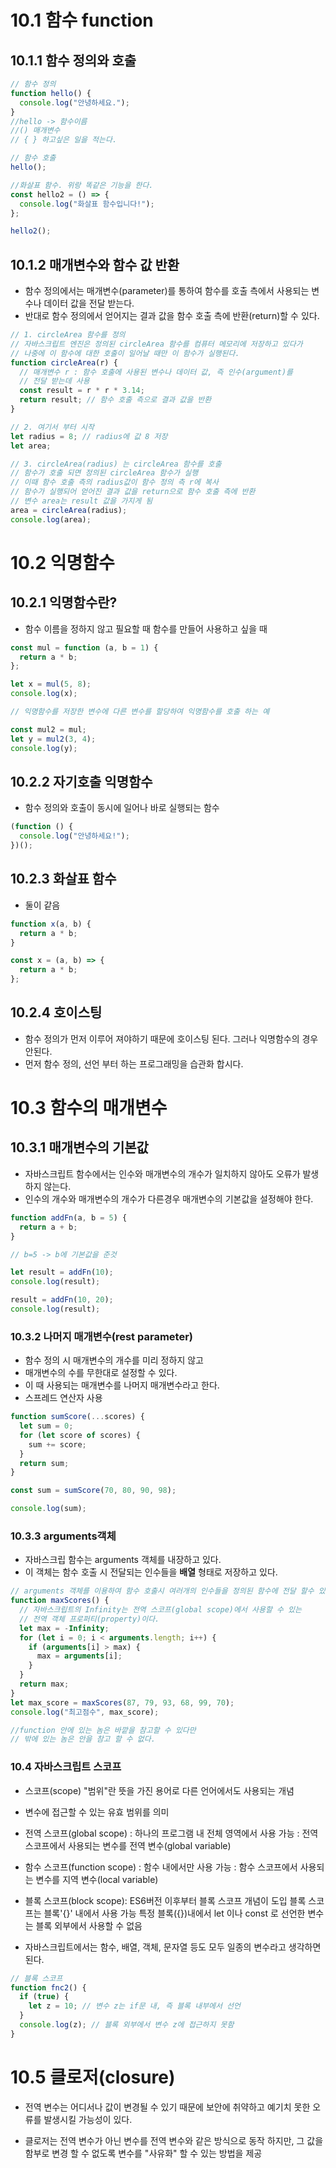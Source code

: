 # 10.1 함수 function

## 10.1.1 함수 정의와 호출

```js
// 함수 정의
function hello() {
  console.log("안녕하세요.");
}
//hello -> 함수이름
//() 매개변수
// { } 하고싶은 일을 적는다.

// 함수 호출
hello();

//화살표 함수. 위랑 똑같은 기능을 한다.
const hello2 = () => {
  console.log("화살표 함수입니다!");
};

hello2();
```

## 10.1.2 매개변수와 함수 값 반환

- 함수 정의에서는 매개변수(parameter)를 통하여 함수를 호출 측에서 사용되는
  변수나 데이터 값을 전달 받는다.
- 반대로 함수 정의에서 얻어지는 결과 값을 함수 호출 측에 반환(return)할 수 있다.

```js
// 1. circleArea 함수를 정의
// 자바스크립트 엔진은 정의된 circleArea 함수를 컴퓨터 메모리에 저장하고 있다가
// 나중에 이 함수에 대한 호출이 일어날 때만 이 함수가 실행된다.
function circleArea(r) {
  // 매개변수 r : 함수 호출에 사용된 변수나 데이터 값, 즉 인수(argument)를
  // 전달 받는데 사용
  const result = r * r * 3.14;
  return result; // 함수 호출 측으로 결과 값을 반환
}

// 2. 여기서 부터 시작
let radius = 8; // radius에 값 8 저장
let area;

// 3. circleArea(radius) 는 circleArea 함수를 호출
// 함수가 호출 되면 정의된 circleArea 함수가 실행
// 이때 함수 호출 측의 radius값이 함수 정의 측 r에 복사
// 함수가 실행되어 얻어진 결과 값을 return으로 함수 호출 측에 반환
// 변수 area는 result 값을 가지게 됨
area = circleArea(radius);
console.log(area);
```

# 10.2 익명함수

## 10.2.1 익명함수란?

- 함수 이름을 정하지 않고 필요할 때 함수를 만들어 사용하고 싶을 때

```js
const mul = function (a, b = 1) {
  return a * b;
};

let x = mul(5, 8);
console.log(x);

// 익명함수를 저장한 변수에 다른 변수를 할당하여 익명함수를 호출 하는 예

const mul2 = mul;
let y = mul2(3, 4);
console.log(y);
```

## 10.2.2 자기호출 익명함수

- 함수 정의와 호출이 동시에 일어나 바로 실행되는 함수

```js
(function () {
  console.log("안녕하세요!");
})();
```

## 10.2.3 화살표 함수

- 둘이 같음

```js
function x(a, b) {
  return a * b;
}

const x = (a, b) => {
  return a * b;
};
```

## 10.2.4 호이스팅

- 함수 정의가 먼저 이루어 져야하기 때문에 호이스팅 된다. 그러나 익명함수의 경우 안된다.
- 먼저 함수 정의, 선언 부터 하는 프로그래밍을 습관화 합시다.

# 10.3 함수의 매개변수

## 10.3.1 매개변수의 기본값

- 자바스크립트 함수에서는 인수와 매개변수의 개수가 일치하지 않아도 오류가 발생하지 않는다.
- 인수의 개수와 매개변수의 개수가 다른경우 매개변수의 기본값을 설정해야 한다.

```js
function addFn(a, b = 5) {
  return a + b;
}

// b=5 -> b에 기본값을 준것

let result = addFn(10);
console.log(result);

result = addFn(10, 20);
console.log(result);
```

### 10.3.2 나머지 매개변수(rest parameter)

- 함수 정의 시 매개변수의 개수를 미리 정하지 않고
- 매개변수의 수를 무한대로 설정할 수 있다.
- 이 때 사용되는 매개변수를 나머지 매개변수라고 한다.
- 스프레드 연산자 사용

```js
function sumScore(...scores) {
  let sum = 0;
  for (let score of scores) {
    sum += score;
  }
  return sum;
}

const sum = sumScore(70, 80, 90, 98);

console.log(sum);
```

### 10.3.3 arguments객체

- 자바스크립 함수는 arguments 객체를 내장하고 있다.
- 이 객체는 함수 호출 시 전달되는 인수들을 **배열** 형태로 저장하고 있다.

```js
// arguments 객체를 이용하여 함수 호출시 여러개의 인수들을 정의된 함수에 전달 할수 있습니다.
function maxScores() {
  // 자바스크립트의 Infinity는 전역 스코프(global scope)에서 사용할 수 있는
  // 전역 객체 프로퍼티(property)이다.
  let max = -Infinity;
  for (let i = 0; i < arguments.length; i++) {
    if (arguments[i] > max) {
      max = arguments[i];
    }
  }
  return max;
}
let max_score = maxScores(87, 79, 93, 68, 99, 70);
console.log("최고점수", max_score);

//function 안에 있는 놈은 바깥을 참고할 수 있다만
// 밖에 있는 놈은 안을 참고 할 수 없다.
```

### 10.4 자바스크립트 스코프

- 스코프(scope) "범위"란 뜻을 가진 용어로 다른 언어에서도 사용되는 개념
- 변수에 접근할 수 있는 유효 범위를 의미
- 전역 스코프(global scope)
  : 하나의 프로그램 내 전체 영역에서 사용 가능
  : 전역 스코프에서 사용되는 변수를 전역 변수(global variable)
- 함수 스코프(function scope)
  : 함수 내에서만 사용 가능
  : 함수 스코프에서 사용되는 변수를 지역 변수(local variable)

- 블록 스코프(block scope): ES6버전 이후부터 블록 스코프 개념이 도입
  블록 스코프는 블록'{}' 내에서 사용 가능
  특정 블록({})내에서 let 이나 const 로 선언한 변수는 블록 외부에서 사용할 수 없음

- 자바스크립트에서는 함수, 배열, 객체, 문자열 등도 모두 일종의 변수라고 생각하면 된다.

```js
// 블록 스코프
function fnc2() {
  if (true) {
    let z = 10; // 변수 z는 if문 내, 즉 블록 내부에서 선언
  }
  console.log(z); // 블록 외부에서 변수 z에 접근하지 못함
}
```

# 10.5 클로저(closure)

- 전역 변수는 어디서나 값이 변경될 수 있기 때문에
  보안에 취약하고 예기치 못한 오류를 발생시킬 가능성이 있다.

- 클로저는 전역 변수가 아닌 변수를 전역 변수와 같은 방식으로 동작 하지만,
  그 값을 함부로 변경 할 수 없도록 변수를 "사유화" 할 수 있는 방법을 제공
